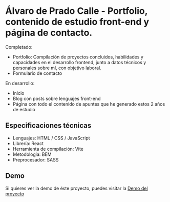 # Álvaro de Prado Calle - Portfolio, contenido de estudio front-end y página de contacto.

Completado:
* Portfolio: Compilación de proyectos concluidos, habilidades y capacidades en el desarrollo frontend, junto a datos técnicos y personales sobre mí, con objetivo laboral.
* Formulario de contacto

En desarrollo:
* Inicio
* Blog con posts sobre lenguajes front-end
* Página con todo el contenido de apuntes que he generado estos 2 años de estudio

## Especificaciones técnicas
* Lenguajes: HTML / CSS / JavaScript
* Librería: React
* Herramienta de compilación: Vite
* Metodologia: BEM
* Preprocesador: SASS

## Demo
Si quieres ver la demo de éste proyecto, puedes visitar la [Demo del proyecto](https://alvaro624la.github.io/AlvaroWeb2.0/)

<!-- ## Vista previa -->
<!-- ![](/preview.jpg) -->